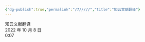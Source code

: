 ```yaml
---
{"dg-publish":true,"permalink":"/7/////","title":"知云文献翻译"}
---
```



知云文献翻译  
2022 年 10 月 8 日  
0:07
